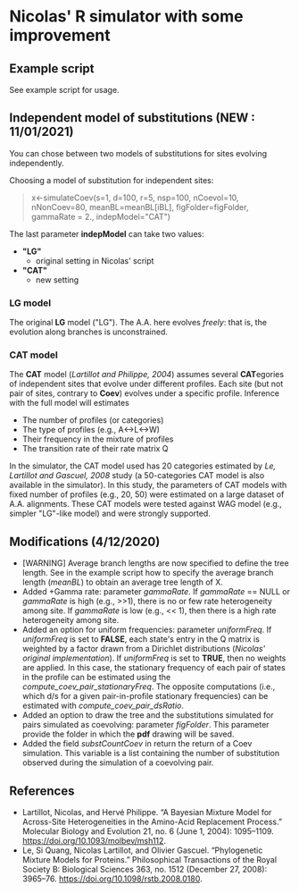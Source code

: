 # Nicolas' R simulator with some improvement

## Example script

See example script for usage.

## Independent model of substitutions (NEW : 11/01/2021)

You can chose between two models of substitutions for sites evolving independently.

Choosing a model of substitution for independent sites:
> x<-simulateCoev(s=1, d=100, r=5, nsp=100, nCoevol=10, nNonCoev=80, meanBL=meanBL[iBL], figFolder=figFolder, gammaRate = 2., indepModel="CAT")

The last parameter **indepModel** can take two values:
* **"LG"**
  * original setting in Nicolas' script
* **"CAT"**
  * new setting


### **LG** model

The original **LG** model ("LG"). The A.A. here evolves *freely*: that is, the evolution along branches is unconstrained.

### **CAT** model

The **CAT** model (*Lartillot and Philippe, 2004*) assumes several **CAT**egories of independent sites that evolve under different profiles. Each site (but not pair of sites, contrary to **Coev**) evolves under a specific profile. Inference with the full model will estimates
* The number of profiles (or categories)
* The type of profiles (e.g., A<->L<->W)
* Their frequency in the mixture of profiles
* The transition rate of their rate matrix Q

In the simulator, the CAT model used has 20 categories estimated by *Le, Lartillot and Gascuel, 2008* study (a 50-categories CAT model is also available in the simulator). In this study, the parameters of CAT models with fixed number of profiles (e.g., 20, 50) were estimated on a large dataset of A.A. alignments. These CAT models were tested against WAG model (e.g., simpler "LG"-like model) and were strongly supported.

## Modifications (4/12/2020)
* [WARNING] Average branch lengths are now specified to define the tree length. See in the example script how to specify the average branch length (*meanBL*) to obtain an average tree length of X.
* Added +Gamma rate: parameter *gammaRate*. If *gammaRate* == NULL or *gammaRate* is high (e.g., >>1), there is no or few rate heterogeneity among site. If *gammaRate* is low (e.g., << 1), then there is a high rate heterogeneity among site.
* Added an option for uniform frequencies: parameter *uniformFreq*. If *uniformFreq* is set to **FALSE**, each state's entry in the Q matrix is weighted by a factor drawn from a Dirichlet distributions (*Nicolas' original implementation*). If *uniformFreq* is set to **TRUE**, then no weights are applied. In this case, the stationary frequency of each pair of states in the profile can be estimated using the *compute_coev_pair_stationaryFreq*. The opposite computations (i.e., which d/s for a given pair-in-profile stationary frequencies) can be estimated with *compute_coev_pair_dsRatio*.
* Added an option to draw the tree and the substitutions simulated for pairs simulated as coevolving: parameter *figFolder*. This parameter provide the folder in which the **pdf** drawing will be saved.
* Added the field *substCountCoev* in return the return of a Coev simulation. This variable is a list containing the number of substitution observed during the simulation of a coevolving pair.


## References
* Lartillot, Nicolas, and Hervé Philippe. “A Bayesian Mixture Model for Across-Site Heterogeneities in the Amino-Acid Replacement Process.” Molecular Biology and Evolution 21, no. 6 (June 1, 2004): 1095–1109. https://doi.org/10.1093/molbev/msh112.
* Le, Si Quang, Nicolas Lartillot, and Olivier Gascuel. “Phylogenetic Mixture Models for Proteins.” Philosophical Transactions of the Royal Society B: Biological Sciences 363, no. 1512 (December 27, 2008): 3965–76. https://doi.org/10.1098/rstb.2008.0180.
